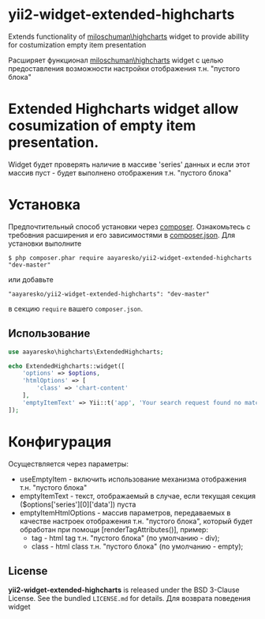 # yii2-widget-extended-highcharts
Extends functionality of [miloschuman\highcharts](https://github.com/miloschuman/yii-highcharts/) widget to provide abillity for costumization empty item presentation
  
Расширяет функционал [miloschuman\highcharts](https://github.com/miloschuman/yii-highcharts/) widget с целью предоставления возможности настройки отображения т.н. "пустого блока"
  
# Extended Highcharts widget allow cosumization of empty item presentation.
Widget будет проверять наличие в массиве 'series' данных и если этот массив пуст - будет выполнено отображения т.н. "пустого блока"

# Установка
Предпочтительный способ установки через [composer](http://getcomposer.org/download/). Ознакомьтесь с требовния расширения и его зависимостями в [composer.json](https://github.com/aayaresko/yii2-widget-extended-highcharts/blob/master/composer.json).
Для установки выполните

```
$ php composer.phar require aayaresko/yii2-widget-extended-highcharts "dev-master"
```

или добавьте

```
"aayaresko/yii2-widget-extended-highcharts": "dev-master"
```

в секцию ```require``` вашего `composer.json`.

## Использование
```php
use aayaresko\highcharts\ExtendedHighcharts;
```
```php
echo ExtendedHighcharts::widget([
    'options' => $options,
    'htmlOptions' => [
        'class' => 'chart-content'
    ],
    'emptyItemText' => Yii::t('app', 'Your search request found no matches.<br/>Try to change the data query and search again.')
]);
```
# Конфигурация
Осуществляется через параметры:
* useEmptyItem - включить использование механизма отображения т.н. "пустого блока"
* emptyItemText - текст, отображаемый в случае, если текущая секция ($options['series'][0]['data']) пуста
* emptyItemHtmlOptions - массив параметров, передаваемых в качестве настроек отображения т.н. "пустого блока", который будет обработан при помощи [renderTagAttributes()], пример:
    * tag - html tag т.н. "пустого блока" (по умолчанию - div);
    * class - html class т.н. "пустого блока" (по умолчанию - empty);

## License
**yii2-widget-extended-highcharts** is released under the BSD 3-Clause License. See the bundled `LICENSE.md` for details.
Для возврата поведения widget
